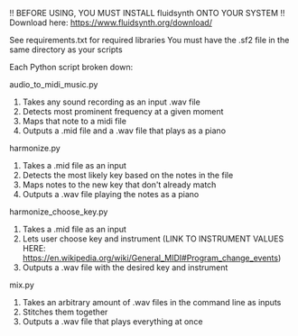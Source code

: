 !! BEFORE USING, YOU MUST INSTALL fluidsynth ONTO YOUR SYSTEM !!
Download here: https://www.fluidsynth.org/download/

See requirements.txt for required libraries
You must have the .sf2 file in the same directory as your scripts

Each Python script broken down:

audio_to_midi_music.py
1. Takes any sound recording as an input .wav file
2. Detects most prominent frequency at a given moment
3. Maps that note to a midi file
4. Outputs a .mid file and a .wav file that plays as a piano

harmonize.py
1. Takes a .mid file as an input
2. Detects the most likely key based on the notes in the file
3. Maps notes to the new key that don't already match
4. Outputs a .wav file playing the notes as a piano

harmonize_choose_key.py
1. Takes a .mid file as an input
2. Lets user choose key and instrument (LINK TO INSTRUMENT VALUES HERE: https://en.wikipedia.org/wiki/General_MIDI#Program_change_events)
3. Outputs a .wav file with the desired key and instrument

mix.py
1. Takes an arbitrary amount of .wav files in the command line as inputs
2. Stitches them together
3. Outputs a .wav file that plays everything at once
